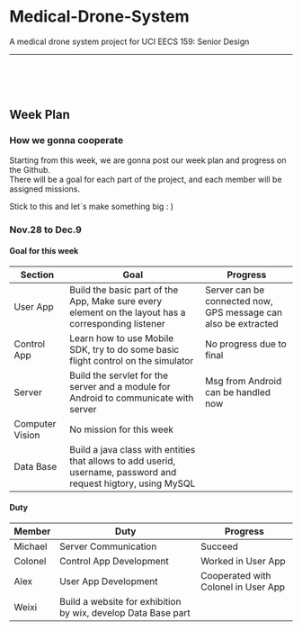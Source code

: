 # Medical-Drone-System
A medical drone system project for UCI EECS 159: Senior Design

---

<br><br><br>

## Week Plan

### How we gonna cooperate

Starting from this week, we are gonna post our week plan and progress on the Github.  
There will be a goal for each part of the project, and each member will be assigned missions.

Stick to this and let`s make something big : )
### Nov.28 to Dec.9
#### Goal for this week  

|Section| Goal | Progress |
|---| ---  |---|
| User App | Build the basic part of the App, Make sure every element on the layout has a corresponding listener |Server can be connected now, GPS message can also be extracted |
| Control App|Learn how to use Mobile SDK, try to do some basic flight control on the simulator |No progress due to final|
| Server|Build the servlet for the server and a module for Android to communicate with server|Msg from Android can be handled now|
|Computer Vision|No mission for this week||
|Data Base|Build a java class with entities that allows to add userid, username, password and request higtory, using MySQL||

#### Duty

|Member| Duty | Progress |
|---| ---|---|
| Michael | Server Communication | Succeed |
|Colonel|Control App Development| Worked in User App|
|Alex|User App Development| Cooperated with Colonel in User App |
|Weixi|Build a website for exhibition by wix, develop Data Base part||


